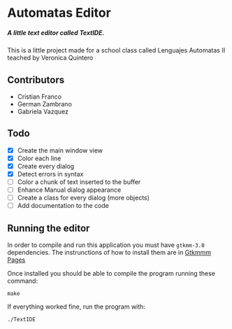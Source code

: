 # Automatas Editor
##### A little text editor called TextIDE.
This is a little project made for a school class called Lenguajes Automatas II teached by Veronica Quintero

## Contributors
 - Cristian Franco
 - German Zambrano
 - Gabriela Vazquez

## Todo
- [x] Create the main window view
- [x] Color each line
- [x] Create every dialog
- [x] Detect errors in syntax
- [ ] Color a chunk of text inserted to the buffer
- [ ] Enhance Manual dialog appearance
- [ ] Create a class for every dialog (more objects)
- [ ] Add documentation to the code

## Running the editor

In order to compile and run this application you must have `gtkmm-3.0` dependencies.
The instrunctions of how to install them are in [Gtkmmm Pages](https://www.gtkmm.org/en/download.html) 

Once installed you should be able to compile the program running these command:
```
make
```
If everything worked fine, run the program with:
```
./TextIDE
```